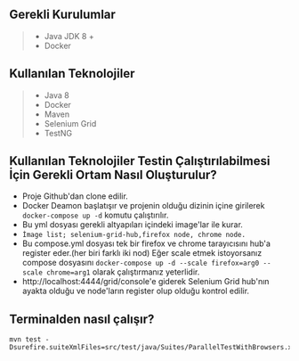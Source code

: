 ## Gerekli Kurulumlar
 > * Java JDK 8 +
 > * Docker
 
 ## Kullanılan Teknolojiler
 > * Java 8
 > * Docker
 > * Maven
 > * Selenium Grid
 > * TestNG
 
 ## Kullanılan Teknolojiler Testin Çalıştırılabilmesi İçin Gerekli Ortam Nasıl Oluşturulur?
* Proje Github'dan clone edilir.
* Docker Deamon başlatışır ve projenin olduğu dizinin içine girilerek `docker-compose up -d` komutu çalıştırılır.
* Bu yml dosyası gerekli altyapıları içindeki image'lar ile kurar.
* `İmage list; selenium-grid-hub,firefox node, chrome node.`
* Bu compose.yml dosyası tek bir firefox ve chrome tarayıcısını hub'a register eder.(her biri farklı iki nod) Eğer scale etmek istoyorsanız compose dosyasını `docker-compose up -d --scale firefox=arg0 --scale chrome=arg1` olarak çalıştırmanız yeterlidir.
* http://localhost:4444/grid/console'e giderek Selenium Grid hub'nın ayakta olduğu ve node'ların register olup olduğu kontrol edilir.

## Terminalden nasıl çalışır?
<pre><code>mvn test -Dsurefire.suiteXmlFiles=src/test/java/Suites/ParallelTestWithBrowsers.xml</code></pre>
